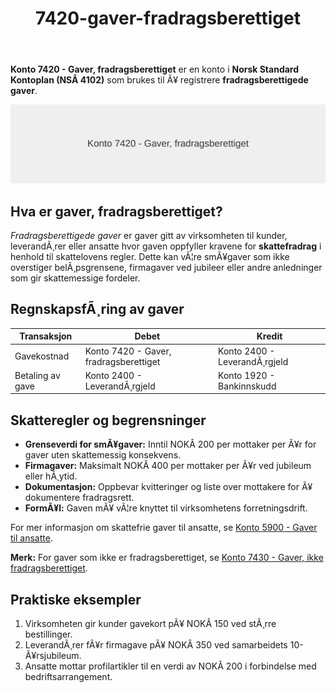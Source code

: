 ﻿---
title: "7420-gaver-fradragsberettiget"
meta_title: "7420-gaver-fradragsberettiget"
meta_description: "**Konto 7420 - Gaver, fradragsberettiget** er en konto i **Norsk Standard Kontoplan (NSÂ 4102)** som brukes til Ã¥ registrere **fradragsberettigede gaver**."
slug: 7420-gaver-fradragsberettiget
type: blog
layout: pages/single
---

**Konto 7420 - Gaver, fradragsberettiget** er en konto i **Norsk Standard Kontoplan (NSÂ 4102)** som brukes til Ã¥ registrere **fradragsberettigede gaver**.

![Illustrasjon av konto 7420 Gaver, fradragsberettiget](7420-gaver-fradragsberettiget-image.svg)

## Hva er gaver, fradragsberettiget?

*Fradragsberettigede gaver* er gaver gitt av virksomheten til kunder, leverandÃ¸rer eller ansatte hvor gaven oppfyller kravene for **skattefradrag** i henhold til skattelovens regler. Dette kan vÃ¦re smÃ¥gaver som ikke overstiger belÃ¸psgrensene, firmagaver ved jubileer eller andre anledninger som gir skattemessige fordeler.

## RegnskapsfÃ¸ring av gaver

| Transaksjon             | Debet                                  | Kredit                       |
|-------------------------|----------------------------------------|------------------------------|
| Gavekostnad             | Konto 7420 - Gaver, fradragsberettiget | Konto 2400 - LeverandÃ¸rgjeld |
| Betaling av gave        | Konto 2400 - LeverandÃ¸rgjeld           | Konto 1920 - Bankinnskudd    |

## Skatteregler og begrensninger

* **Grenseverdi for smÃ¥gaver:** Inntil NOKÂ 200 per mottaker per Ã¥r for gaver uten skattemessig konsekvens.
* **Firmagaver:** Maksimalt NOKÂ 400 per mottaker per Ã¥r ved jubileum eller hÃ¸ytid.
* **Dokumentasjon:** Oppbevar kvitteringer og liste over mottakere for Ã¥ dokumentere fradragsrett.
* **FormÃ¥l:** Gaven mÃ¥ vÃ¦re knyttet til virksomhetens forretningsdrift.

For mer informasjon om skattefrie gaver til ansatte, se [Konto 5900 - Gaver til ansatte](/blogs/kontoplan/5900-gaver-til-ansatte "Konto 5900 - Gaver til ansatte").

**Merk:** For gaver som ikke er fradragsberettiget, se [Konto 7430 - Gaver, ikke fradragsberettiget](/blogs/kontoplan/7430-gaver-ikke-fradragsberettiget "Konto 7430 - Gaver, ikke fradragsberettiget").

## Praktiske eksempler

1. Virksomheten gir kunder gavekort pÃ¥ NOKÂ 150 ved stÃ¸rre bestillinger.
2. LeverandÃ¸rer fÃ¥r firmagave pÃ¥ NOKÂ 350 ved samarbeidets 10-Ã¥rsjubileum.
3. Ansatte mottar profilartikler til en verdi av NOKÂ 200 i forbindelse med bedriftsarrangement.
